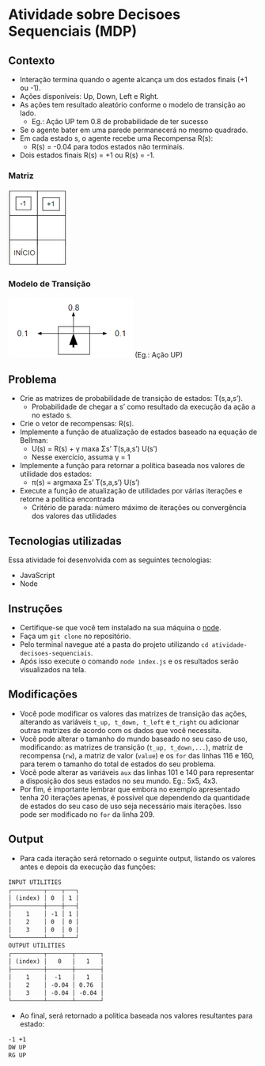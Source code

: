 # Atividade sobre Decisoes Sequenciais (MDP)

## Contexto

- Interação termina quando o agente alcança um dos estados finais (+1 ou -1).
- Ações disponíveis: Up, Down, Left e Right.
- As ações tem resultado aleatório conforme o modelo de transição ao lado.
  - Eg.: Ação UP tem 0.8 de probabilidade de ter sucesso
- Se o agente bater em uma parede permanecerá no mesmo quadrado.
- Em cada estado s, o agente recebe uma Recompensa R(s):
  - R(s) = -0.04 para todos estados não terminais.
- Dois estados finais R(s) = +1 ou R(s) = -1.

### Matriz

![Matriz](./imagens/matriz.png)

### Modelo de Transição

![Modelo de Transição](./imagens/modelo-transicao.png)
(Eg.: Ação UP)

## Problema

- Crie as matrizes de probabilidade de transição de estados: T(s,a,s’).
  - Probabilidade de chegar a s’ como resultado da execução da ação a no estado s.
- Crie o vetor de recompensas: R(s).
- Implemente a função de atualização de estados baseado na equação de Bellman:
  - U(s) = R(s) + γ maxa Σs’ T(s,a,s’) U(s’)
  - Nesse exercício, assuma γ = 1
- Implemente a função para retornar a política baseada nos valores de utilidade dos estados:
  - π(s) = argmaxa Σs’ T(s,a,s’) U(s’)
- Execute a função de atualização de utilidades por várias iterações e retorne a política encontrada
  - Critério de parada: número máximo de iterações ou convergência dos valores das utilidades

## Tecnologias utilizadas

Essa atividade foi desenvolvida com as seguintes tecnologias:

- JavaScript
- Node

## Instruções

- Certifique-se que você tem instalado na sua máquina o [node](https://nodejs.org/en).
- Faça um `git clone` no repositório.
- Pelo terminal navegue até a pasta do projeto utilizando `cd atividade-decisoes-sequenciais`.
- Após isso execute o comando `node index.js` e os resultados serão visualizados na tela.

## Modificações

- Você pode modificar os valores das matrizes de transição das ações, alterando as variáveis `t_up, t_down, t_left` e `t_right` ou adicionar outras matrizes de acordo com os dados que você necessita.
- Você pode alterar o tamanho do mundo baseado no seu caso de uso, modificando: as matrizes de transição (`t_up, t_down,...`), matriz de recompensa (`rw`), a matriz de valor (`value`) e os `for` das linhas 116 e 160, para terem o tamanho do total de estados do seu problema.
- Você pode alterar as variáveis `aux` das linhas 101 e 140 para representar a disposição dos seus estados no seu mundo. Eg.: 5x5, 4x3.
- Por fim, é importante lembrar que embora no exemplo apresentado tenha 20 iterações apenas, é possível que dependendo da quantidade de estados do seu caso de uso seja necessário mais iterações. Isso pode ser modificado no `for` da linha 209.

## Output

- Para cada iteração será retornado o seguinte output, listando os valores antes e depois da execução das funções:

```
INPUT UTILITIES
┌─────────┬────┬───┐
│ (index) │ 0  │ 1 │
├─────────┼────┼───┤
│    1    │ -1 │ 1 │
│    2    │ 0  │ 0 │
│    3    │ 0  │ 0 │
└─────────┴────┴───┘
OUTPUT UTILITIES
┌─────────┬───────┬───────┐
│ (index) │   0   │   1   │
├─────────┼───────┼───────┤
│    1    │  -1   │   1   │
│    2    │ -0.04 │ 0.76  │
│    3    │ -0.04 │ -0.04 │
└─────────┴───────┴───────┘
```

- Ao final, será retornado a política baseada nos valores resultantes para estado:

```
-1 +1
DW UP
RG UP
```
